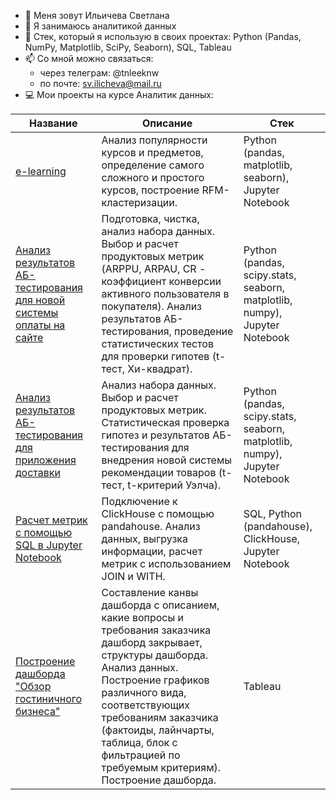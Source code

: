 - 👋 Меня зовут Ильичева Светлана
- 👀 Я занимаюсь аналитикой данных
- 🌱 Стек, который я использую в своих проектах: Python (Pandas, NumPy, Matplotlib, SciPy, Seaborn), SQL, Tableau
- 📫 Со мной можно связаться:
    - через телеграм: @tnleeknw
    - по почте: sv.ilicheva@mail.ru
- 💻 Мои проекты на курсе Аналитик данных:

| Название | Описание | Стек |
| ---------------------- | --------- | ---- |
| [e-learning](https://github.com/ilichevasv/e-learning) | Анализ популярности курсов и предметов, определение самого сложного и простого курсов, построение RFM-кластеризации. | Python (pandas, matplotlib, seaborn), Jupyter Notebook |
| [Анализ результатов АБ-тестирования для новой системы оплаты на сайте](https://github.com/ilichevasv/ab_payment_system) | Подготовка, чистка, анализ набора данных. Выбор и расчет продуктовых метрик (ARPPU, ARPAU, CR - коэффициент конверсии активного пользователя в покупателя). Анализ результатов АБ-тестирования, проведение статистических тестов для проверки гипотев (t-тест, Хи-квадрат). | Python (pandas, scipy.stats, seaborn, matplotlib, numpy), Jupyter Notebook |
| [Анализ результатов АБ-тестирования для приложения доставки](https://github.com/ilichevasv/ab_delivery_app) | Анализ набора данных. Выбор и расчет продуктовых метрик. Статистическая проверка гипотез и результатов АБ-тестирования для внедрения новой системы рекомендации товаров (t-тест, t-критерий Уэлча). | Python (pandas, scipy.stats, seaborn, matplotlib, numpy), Jupyter Notebook |
| [Расчет метрик с помощью SQL в Jupyter Notebook](https://github.com/ilichevasv/sql_metrics) | Подключение к ClickHouse с помощью pandahouse. Анализ данных, выгрузка информации, расчет метрик с использованием JOIN и WITH. | SQL, Python (pandahouse), ClickHouse, Jupyter Notebook |
| [Построение дашборда "Обзор гостиничного бизнеса"](https://github.com/ilichevasv/hospitality_overview) | Составление канвы дашборда с описанием, какие вопросы и требования заказчика дашборд закрывает, структуры дашборда. Анализ данных. Построение графиков различного вида, соответствующих требованиям заказчика (фактоиды, лайнчарты, таблица, блок с фильтрацией по требуемым критериям). Построение дашборда. | Tableau |
